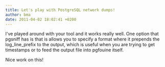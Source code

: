 ```yaml
---
title: Let's play with PostgreSQL network dumps!
author: bma
date: 2011-04-02 18:02:41 +0200
---
```

I've played around with your tool and it works really well. One option that pgsniff has is that is allows you to specify a format where it prepends the log_line_prefix to the output, which is useful when you are trying to get timestamps or to feed the output file into pgfouine itself.


Nice work on this!
